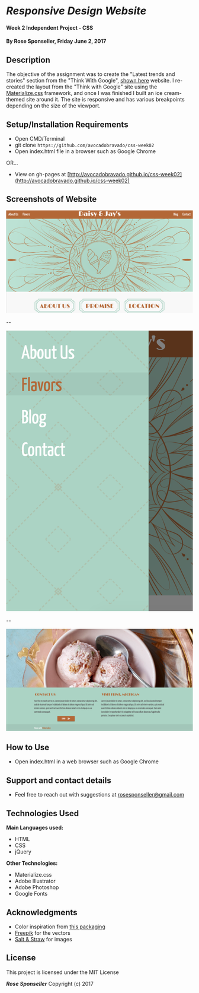 # _Responsive Design Website_

#### Week 2 Independent Project - CSS

#### By **Rose Sponseller, Friday June 2, 2017**

## Description

The objective of the assignment was to create the "Latest trends and stories" section from the "Think With Google", [shown here](https://github.com/avocadobravado/css-week02/blob/master/img/google.png?raw=true) website. I re-created the layout from the "Think with Google" site using the [Materialize.css](http://materialize.css) framework, and once I was finished I built an ice cream-themed site around it. The site is responsive and has various breakpoints depending on the size of the viewport.

## Setup/Installation Requirements

* Open CMD/Terminal
* git clone `https://github.com/avocadobravado/css-week02`
* Open index.html file in a browser such as Google Chrome

OR...

* View on gh-pages at [http://avocadobravado.github.io/css-week02](http://avocadobravado.github.io/css-week02)

## Screenshots of Website

![screenshot of project](https://github.com/avocadobravado/css-week02/blob/master/img/scs02.png?raw=true)

--

![screenshot of project](https://github.com/avocadobravado/css-week02/blob/master/img/scs03.png?raw=true)

--

![screenshot of project](https://github.com/avocadobravado/css-week02/blob/master/img/scs04.png?raw=true)

## How to Use

* Open index.html in a web browser such as Google Chrome

## Support and contact details

* Feel free to reach out with suggestions at rosesponseller@gmail.com

## Technologies Used

**Main Languages used:**

* HTML
* CSS
* jQuery

**Other Technologies:**

* Materialize.css
* Adobe Illustrator
* Adobe Photoshop
* Google Fonts

## Acknowledgments

* Color inspiration from [this packaging](https://s-media-cache-ak0.pinimg.com/originals/21/2e/82/212e820e8100cc1a1f924ba33cffa956.jpg)
* [Freepik](http://freepik.com) for the vectors
* [Salt & Straw](http://saltandstraw.com) for images

## License

This project is licensed under the MIT License

**_Rose Sponseller_** Copyright (c) 2017
